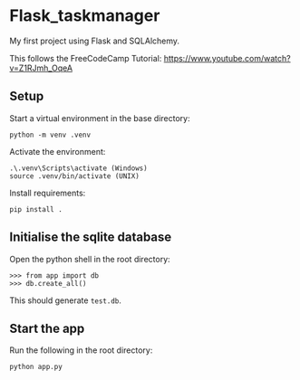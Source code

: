 # Flask_taskmanager

My first project using Flask and SQLAlchemy.

This follows the FreeCodeCamp Tutorial: https://www.youtube.com/watch?v=Z1RJmh_OqeA

## Setup

Start a virtual environment in the base directory:

    python -m venv .venv

Activate the environment:

    .\.venv\Scripts\activate (Windows)
    source .venv/bin/activate (UNIX)

Install requirements:

    pip install .

## Initialise the sqlite database

Open the python shell in the root directory:
    
    >>> from app import db
    >>> db.create_all()

This should generate `test.db`.

## Start the app

Run the following in the root directory:

    python app.py
